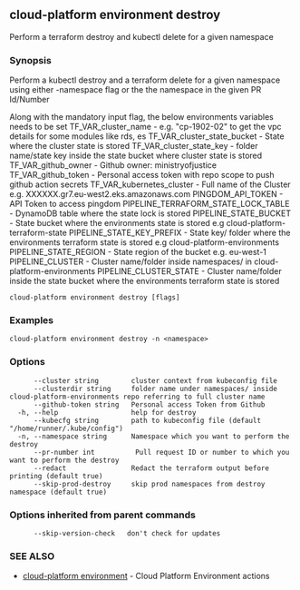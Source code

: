 ## cloud-platform environment destroy

Perform a terraform destroy and kubectl delete for a given namespace

### Synopsis

 Perform a kubectl destroy and a terraform delete for a given namespace using either -namespace flag or the
 the namespace in the given PR Id/Number

 Along with the mandatory input flag, the below environments variables needs to be set
 TF_VAR_cluster_name - e.g. "cp-1902-02" to get the vpc details for some modules like rds, es
 TF_VAR_cluster_state_bucket - State where the cluster state is stored
 TF_VAR_cluster_state_key - folder name/state key inside the state bucket where cluster state is stored
 TF_VAR_github_owner - Github owner: ministryofjustice
 TF_VAR_github_token - Personal access token with repo scope to push github action secrets
 TF_VAR_kubernetes_cluster - Full name of the Cluster e.g. XXXXXX.gr7.eu-west2.eks.amazonaws.com
 PINGDOM_API_TOKEN - API Token to access pingdom
 PIPELINE_TERRAFORM_STATE_LOCK_TABLE - DynamoDB table where the state lock is stored
 PIPELINE_STATE_BUCKET - State bucket where the environments state is stored e.g cloud-platform-terraform-state
 PIPELINE_STATE_KEY_PREFIX - State key/ folder where the environments terraform state is stored e.g cloud-platform-environments
 PIPELINE_STATE_REGION - State region of the bucket e.g. eu-west-1
 PIPELINE_CLUSTER - Cluster name/folder inside namespaces/ in cloud-platform-environments
 PIPELINE_CLUSTER_STATE - Cluster name/folder inside the state bucket where the environments terraform state is stored
 

```
cloud-platform environment destroy [flags]
```

### Examples

```
cloud-platform environment destroy -n <namespace>

```

### Options

```
      --cluster string        cluster context from kubeconfig file
      --clusterdir string     folder name under namespaces/ inside cloud-platform-environments repo referring to full cluster name
      --github-token string   Personal access Token from Github 
  -h, --help                  help for destroy
      --kubecfg string        path to kubeconfig file (default "/home/runner/.kube/config")
  -n, --namespace string      Namespace which you want to perform the destroy
      --pr-number int          Pull request ID or number to which you want to perform the destroy
      --redact                Redact the terraform output before printing (default true)
      --skip-prod-destroy     skip prod namespaces from destroy namespace (default true)
```

### Options inherited from parent commands

```
      --skip-version-check   don't check for updates
```

### SEE ALSO

* [cloud-platform environment](cloud-platform_environment.md)  - Cloud Platform Environment actions
